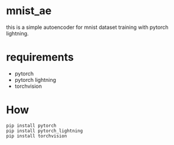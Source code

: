 # mnist_ae

this is a simple autoencoder for mnist dataset training with pytorch lightning.

# requirements

- pytorch
- pytorch lightning
- torchvision

# How
```
pip install pytorch
pip install pytorch_lightning
pip install torchvision
```
